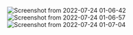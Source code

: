 ![Screenshot from 2022-07-24 01-06-42](https://user-images.githubusercontent.com/72875884/180620446-0270101a-4462-489e-b24f-60be915b0544.png)
![Screenshot from 2022-07-24 01-06-57](https://user-images.githubusercontent.com/72875884/180620455-dc8ee3de-e8e0-403f-8d1c-50d95a55f4c5.png)
![Screenshot from 2022-07-24 01-07-04](https://user-images.githubusercontent.com/72875884/180620460-52da9f25-b756-4bf0-95b3-3eca1175e2f5.png)
